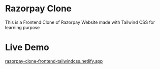 # Razorpay Clone
This is a Frontend Clone of Razorpay Website made with Tailwind CSS for learning purpose

# Live Demo
[razorpay-clone-frontend-tailwindcss.netlify.app](razorpay-clone-frontend-tailwindcss.netlify.app)

